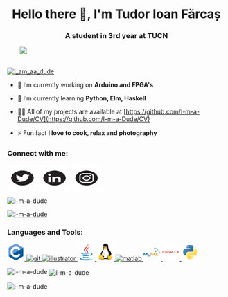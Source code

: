 <h1 align="center">Hello there 👋, I'm Tudor Ioan Fărcaș</h1>
<h3 align="center">A student in 3rd year at TUCN</h3>
<img align="right" width="475" src="https://static.tumblr.com/17703a1b0ebd00c10d60b691376be5e3/gwe9tuq/8MMp8v0eg/tumblr_static_3sbomsnx6nk04ssw0g0gowc0c_640_v2.gif">
<br>
<br>


<p align="left"> <a href="https://twitter.com/i_am_aa_dude" target="blank"><img src="https://img.shields.io/twitter/follow/i_am_aa_dude?logo=twitter&style=for-the-badge" alt="i_am_aa_dude" /></a> </p>

- 🔭 I’m currently working on **Arduino and FPGA's**

- 🌱 I’m currently learning **Python, Elm, Haskell**

- 👨‍💻 All of my projects are available at [https://github.com/I-m-a-Dude/CV](https://github.com/I-m-a-Dude/CV)

- ⚡ Fun fact **I love to cook, relax and photography**

<h3 align="left">Connect with me:</h3>
<p align="left">
<a href="https://twitter.com/i_am_aa_dude" target="blank"><img align="center" src="https://github.com/I-m-a-Dude/I-m-a-Dude/blob/main/Toto/twitter.svg" alt="i_am_aa_dude" height="60" width="70" /></a>
<a href="https://linkedin.com/in/tudor-ioan-fărcaș" target="blank"><img align="center" src="https://github.com/I-m-a-Dude/I-m-a-Dude/blob/main/Toto/linked.svg" alt="tudor ioan fărcaș" height="60" width="70" /></a>
<a href="https://instagram.com/tudor.i.farcas" target="blank"><img align="center" src="https://github.com/I-m-a-Dude/I-m-a-Dude/blob/main/Toto/insta.svg" alt="tudor.i.farcas" height="60" width="70" /></a>
</p>

<p align="left"> <img src="https://komarev.com/ghpvc/?username=i-m-a-dude&label=Profile%20views&color=0e75b6&style=flat" alt="i-m-a-dude" /> </p>

<p align="left"> <a href="https://github.com/ryo-ma/github-profile-trophy"><img src="https://github-profile-trophy.vercel.app/?username=i-m-a-dude" alt="i-m-a-dude" /></a> </p>

<h3 align="left">Languages and Tools:</h3>
<p align="left"> <a href="https://www.cprogramming.com/" target="_blank" rel="noreferrer"> <img src="https://raw.githubusercontent.com/devicons/devicon/master/icons/c/c-original.svg" alt="c" width="40" height="40"/> </a> <a href="https://git-scm.com/" target="_blank" rel="noreferrer"> <img src="https://www.vectorlogo.zone/logos/git-scm/git-scm-icon.svg" alt="git" width="40" height="40"/> </a> <a href="https://www.adobe.com/in/products/illustrator.html" target="_blank" rel="noreferrer"> <img src="https://www.vectorlogo.zone/logos/adobe_illustrator/adobe_illustrator-icon.svg" alt="illustrator" width="40" height="40"/> </a> <a href="https://www.java.com" target="_blank" rel="noreferrer"> <img src="https://raw.githubusercontent.com/devicons/devicon/master/icons/java/java-original.svg" alt="java" width="40" height="40"/> </a> <a href="https://www.linux.org/" target="_blank" rel="noreferrer"> <img src="https://raw.githubusercontent.com/devicons/devicon/master/icons/linux/linux-original.svg" alt="linux" width="40" height="40"/> </a> <a href="https://www.mathworks.com/" target="_blank" rel="noreferrer"> <img src="https://upload.wikimedia.org/wikipedia/commons/2/21/Matlab_Logo.png" alt="matlab" width="40" height="40"/> </a> <a href="https://www.mysql.com/" target="_blank" rel="noreferrer"> <img src="https://raw.githubusercontent.com/devicons/devicon/master/icons/mysql/mysql-original-wordmark.svg" alt="mysql" width="40" height="40"/> </a> <a href="https://www.oracle.com/" target="_blank" rel="noreferrer"> <img src="https://raw.githubusercontent.com/devicons/devicon/master/icons/oracle/oracle-original.svg" alt="oracle" width="40" height="40"/> </a> <a href="https://www.python.org" target="_blank" rel="noreferrer"> <img src="https://raw.githubusercontent.com/devicons/devicon/master/icons/python/python-original.svg" alt="python" width="40" height="40"/> </a> </p>

<p><img align="left" src="https://github-readme-stats.vercel.app/api/top-langs?username=i-m-a-dude&show_icons=true&locale=en&layout=compact" alt="i-m-a-dude" /></p>

<p>&nbsp;<img align="center" src="https://github-readme-stats.vercel.app/api?username=i-m-a-dude&show_icons=true&locale=en" alt="i-m-a-dude" /></p>

<p><img align="center" src="https://github-readme-streak-stats.herokuapp.com/?user=i-m-a-dude&" alt="i-m-a-dude" /></p>
